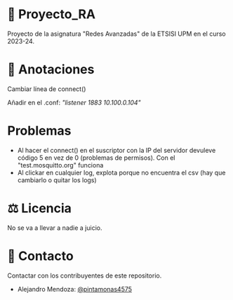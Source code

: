 # 💼 Proyecto_RA
Proyecto de la asignatura "Redes Avanzadas" de la ETSISI UPM en el curso 2023-24.

# 📜 Anotaciones
Cambiar línea de connect()

Añadir en el .conf: _"listener 1883 10.100.0.104"_ 

# Problemas
* Al hacer el connect() en el suscriptor con la IP del servidor devuleve código 5 en vez de 0 (problemas de permisos). Con el "test.mosquitto.org" funciona
* Al clickar en cualquier log, explota porque no encuentra el csv (hay que cambiarlo o quitar los logs) 

# ⚖️ Licencia
No se va a llevar a nadie a juicio.

# 👤 Contacto
Contactar con los contribuyentes de este repositorio.

* Alejandro Mendoza: [@pintamonas4575](https://github.com/pintamonas4575) 
